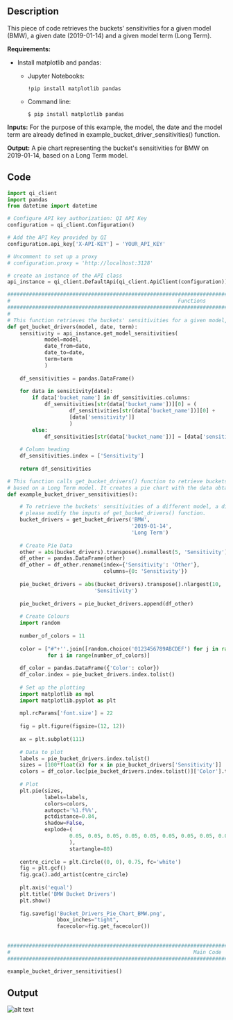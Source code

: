 ## Description

This piece of code retrieves the buckets' sensitivities for a given model (BMW), a given date (2019-01-14) and a given model term (Long Term). 

**Requirements:** 

* Install matplotlib and pandas:

    * Jupyter Notebooks:
    
        ```  
        !pip install matplotlib pandas
        ```
        
    * Command line:
        
        ```
        $ pip install matplotlib pandas
        ```


**Inputs:** For the purpose of this example, the model, the date and the model term are already defined in example_bucket_driver_sensitivities() function.
               
**Output:** A pie chart representing the bucket's sensitivities for BMW on 2019-01-14, based on a Long Term model.
               

## Code

```python
import qi_client
import pandas
from datetime import datetime

# Configure API key authorization: QI API Key
configuration = qi_client.Configuration()

# Add the API Key provided by QI
configuration.api_key['X-API-KEY'] = 'YOUR_API_KEY'

# Uncomment to set up a proxy
# configuration.proxy = 'http://localhost:3128'

# create an instance of the API class
api_instance = qi_client.DefaultApi(qi_client.ApiClient(configuration))

#################################################################################################################
#                                                      Functions
#################################################################################################################
# 
# This function retrieves the buckets' sensitivities for a given model, a given date and a given model term. 
def get_bucket_drivers(model, date, term):
    sensitivity = api_instance.get_model_sensitivities(
            model=model,
            date_from=date,
            date_to=date,
            term=term
            )
    
    df_sensitivities = pandas.DataFrame()
    
    for data in sensitivity[date]:
        if data['bucket_name'] in df_sensitivities.columns:
            df_sensitivities[str(data['bucket_name'])][0] = (
                    df_sensitivities[str(data['bucket_name'])][0] +
                    [data['sensitivity']]
                    )
        else:
            df_sensitivities[str(data['bucket_name'])] = [data['sensitivity']]
            
    # Column heading
    df_sensitivities.index = ['Sensitivity']
    
    return df_sensitivities

# This function calls get_bucket_drivers() function to retrieve buckets's sensitivities for BMW on 2019-01-14,
# based on a Long Term model. It creates a pie chart with the data obtained. 
def example_bucket_driver_sensitivities():

    # To retrieve the buckets' sensitivities of a different model, a different date or a different model term,
    # please modify the imputs of get_bucket_drivers() function. 
    bucket_drivers = get_bucket_drivers('BMW',
                                        '2019-01-14',
                                        'Long Term')
    
    # Create Pie Data
    other = abs(bucket_drivers).transpose().nsmallest(5, 'Sensitivity').sum()
    df_other = pandas.DataFrame(other)
    df_other = df_other.rename(index={'Sensitivity': 'Other'},
                               columns={0: 'Sensitivity'})
    
    pie_bucket_drivers = abs(bucket_drivers).transpose().nlargest(10,
                            'Sensitivity')
    
    pie_bucket_drivers = pie_bucket_drivers.append(df_other)
    
    # Create Colours
    import random
    
    number_of_colors = 11
    
    color = ["#"+''.join([random.choice('0123456789ABCDEF') for j in range(6)])
             for i in range(number_of_colors)]
    
    df_color = pandas.DataFrame({'Color': color})
    df_color.index = pie_bucket_drivers.index.tolist()
    
    # Set up the plotting
    import matplotlib as mpl
    import matplotlib.pyplot as plt
    
    mpl.rcParams['font.size'] = 22
    
    fig = plt.figure(figsize=(12, 12))
    
    ax = plt.subplot(111)
    
    # Data to plot
    labels = pie_bucket_drivers.index.tolist()
    sizes = [100*float(x) for x in pie_bucket_drivers['Sensitivity']]
    colors = df_color.loc[pie_bucket_drivers.index.tolist()]['Color'].tolist()
    
    # Plot
    plt.pie(sizes,
            labels=labels,
            colors=colors,
            autopct='%1.f%%',
            pctdistance=0.84,
            shadow=False,
            explode=(
                    0.05, 0.05, 0.05, 0.05, 0.05, 0.05, 0.05, 0.05, 0.05, 0.05, 0.05
                    ),
                    startangle=80)
            
    centre_circle = plt.Circle((0, 0), 0.75, fc='white')
    fig = plt.gcf()
    fig.gca().add_artist(centre_circle)
    
    plt.axis('equal')
    plt.title('BMW Bucket Drivers')
    plt.show()
    
    fig.savefig('Bucket_Drivers_Pie_Chart_BMW.png',
                bbox_inches="tight",
                facecolor=fig.get_facecolor())
    
    
#################################################################################################################
#                                                           Main Code
#################################################################################################################

example_bucket_driver_sensitivities()
```

## Output

![alt text](https://github.com/Quant-Insight/API_Starter_Kit/blob/master/Graphic_Examples/img/Bucket_Drivers_Pie_Chart_BMW.png "Bucket Driver Sensitivities")
